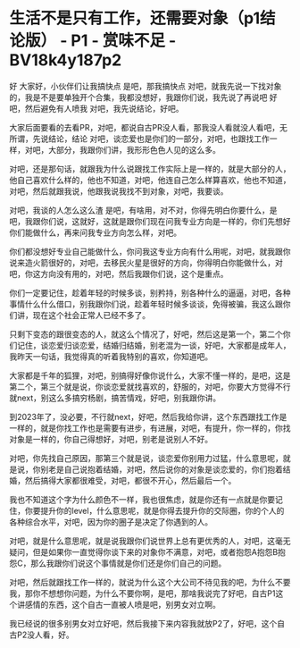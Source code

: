 # 生活不是只有工作，还需要对象（p1结论版） - P1 - 赏味不足 - BV18k4y187p2

好 大家好，小伙伴们让我搞快点 是吧，那我搞快点 对吧，就我先说一下找对象的，我是不是要单独开个合集，我都没想好，我跟你们说，我先说了再说吧 好吧，然后避免有人喷我 对吧，我先说结论，好吧。

大家后面要看的去看PR，对吧，都说自古PR没人看，那我没人看就没人看吧，无所谓，先说结论，结论 对吧，谈恋爱也是你们的一部分，对吧，也跟找工作一样，对吧，大部分，我跟你们讲，我形形色色人见的这么多。

对吧，还是那句话，就跟我为什么说跟找工作实际上是一样的，就是大部分的人，他自己喜欢什么样的，他也不知道，对吧，他连自己怎么样算喜欢，他也不知道，对吧，然后就跟我说，他跟我说我找不到对象，对吧，我要谈。

对吧，我谈的人怎么这么渣 是吧，有啥用，对不对，你得先明白你要什么，是吧，我跟你们说，这就好，这就是跟你们现在问我专业方向是一样的，你们先想好你们能做什么，再来问我专业方向怎么样，对吧。

你们都没想好专业自己能做什么，你问我这专业方向有什么用呢，对吧，就我跟你说来造火箭很好的，对吧，去移民火星是很好的方向，你得明白你能做什么，对吧，你这方向没有用的，对吧，然后我跟你们说，这个是重点。

你们一定要记住，趁着年轻的时候多谈，别矜持，别各种什么的逼逼，对吧，各种事情什么什么借口，别我跟你们说，趁着年轻时候多谈谈，免得被骗，我这么跟你们讲，现在这个社会正常人已经不多了。

只剩下变态的跟很变态的人，就这么个情况了，好吧，然后这是第一个，第二个你们记住，谈恋爱归谈恋爱，结婚归结婚，别老混为一谈，好吧，大家都是成年人，我昨天一句话，我觉得真的听着我特别的喜欢，你知道吧。

大家都是千年的狐狸，对吧，别搞得好像你说什么，大家不懂一样的，是吧，这是第二个，第三个就是说，你谈恋爱就找喜欢的，舒服的，对吧，你要大方觉得不行就next，别这么多搞穷杨剧，搞苦情戏，好吧，别我跟你讲。

到2023年了，没必要，不行就next，好吧，然后我给你讲，这个东西跟找工作是一样的，就是你找工作也是需要有进步，有进展，对吧，有提升，你一样的，你找对象是一样的，你自己得想好，对吧，别老是说别人不好。

对吧，你先找自己原因，那第三个就是说，谈恋爱你别用力过猛，什么意思呢，就是说，你别老是自己说抱着结婚，对吧，然后说你的对象是谈恋爱的，你们抱着结婚，然后搞得大家都很难受，对吧，都很不开心，然后最后一个。

我也不知道这个字为什么颜色不一样，我也很焦虑，就是你还有一点就是你要记住，你要提升你的level，什么意思呢，就是你得去提升你的交际圈，你的个人的各种综合水平，对吧，因为你的圈子是决定了你遇到的人。

对吧，就是什么意思呢，就是说我跟你们说世界上总有更优秀的人，对吧，这毫无疑问，但是如果你一直觉得你谈下来的对象你不满意，对吧，或者抱怨A抱怨B抱怨C，那么我跟你们说这个事情就是你们还是你们自己的问题。

对吧，然后就跟找工作一样的，就说为什么这个大公司不待见我的吧，为什么不要我，那你不想想你问题，为什么不要你啊，是吧，那啥我说完了好吧，自古P1这个讲感情的东西，这个自古一直被人喷是吧，别男女对立啊。

我已经说的很多别男女对立好吧，然后我接下来内容我就放P2了，好吧，这个自古P2没人看，好。